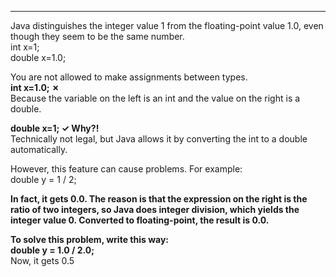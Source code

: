 
***
Java distinguishes the integer value 1 from the floating-point value 1.0, even though they seem to be the same number.  
int x=1;    
double x=1.0;

You are not allowed to make assignments between types.    
**int x=1.0;  ✗**   
Because the variable on the left is an int and the value on the right is a double.

**double x=1; ✓ Why?!**   
Technically not legal, but Java allows it by converting the int to a double automatically.

However, this feature can cause problems.
For example:    
double y = 1 / 2;

**In fact, it gets 0.0. The reason is that the expression on the right is the ratio of two integers, 
so Java does integer division, which yields the integer value 0. 
Converted to floating-point, the result is 0.0.**

**To solve this problem, write this way:  
double  y = 1.0 / 2.0;**  
Now, it gets 0.5 
